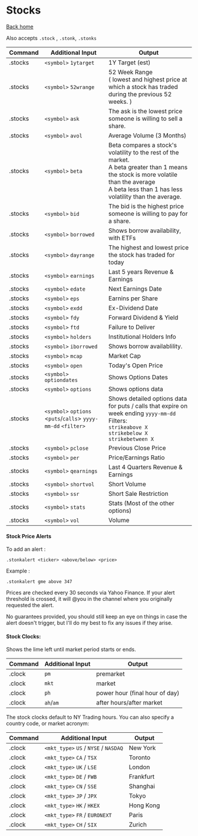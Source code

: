 # Stocks

[Back home](../index.md)

Also accepts `.stock` , `.stonk`, `.stonks`

| Command | Additional Input     | Output |
|---------|----------------------|--------|
| .stocks | `<symbol>` `1ytarget` 	| 1Y Target (est) |
| .stocks | `<symbol>` `52wrange`		| 52 Week Range<br>( lowest and highest price at which a stock has traded during the previous 52 weeks. ) |
| .stocks | `<symbol>` `ask`			| The ask is the lowest price someone is willing to sell a share.  |
| .stocks | `<symbol>` `avol`			| Average Volume (3 Months) |
| .stocks | `<symbol>` `beta`			| Beta compares a stock's volatility to the rest of the market. <br>A beta greater than 1 means the stock is more volatile than the average <br>A beta less than 1 has less volatility than the average. |
| .stocks | `<symbol>` `bid`			| The bid is the highest price someone is willing to pay for a share. |
| .stocks | `<symbol>` `borrowed`		| Shows borrow availability, with ETFs |
| .stocks | `<symbol>` `dayrange`		| The highest and lowest price the stock has traded for today |
| .stocks | `<symbol>` `earnings`		| Last 5 years Revenue & Earnings |
| .stocks | `<symbol>` `edate`		| Next Earnings Date |
| .stocks | `<symbol>` `eps`			| Earnins per Share |
| .stocks | `<symbol>` `exdd`			| Ex-Dividend Date |
| .stocks | `<symbol>` `fdy`			| Forward Dividend & Yield |
| .stocks | `<symbol>` `ftd`			| Failure to Deliver |
| .stocks | `<symbol>` `holders`		| Institutional Holders Info |
| .stocks | `<symbol>` `iborrowed`	| Shows borrow availablility. |
| .stocks | `<symbol>` `mcap`			| Market Cap |
| .stocks | `<symbol>` `open`			| Today's Open Price |
| .stocks | `<symbol>` `optiondates`	| Shows Options Dates |
| .stocks | `<symbol>` `options`		| Shows options data |
| .stocks | `<symbol>` `options`	<`puts`/`calls`> `yyyy-mm-dd` `<filter>`	| Shows detailed options data for puts / calls that expire on week ending `yyyy-mm-dd`<br>Filters:<br>`strikeabove X`<br>`strikebelow X`<br>`strikebetween X`|
| .stocks | `<symbol>` `pclose`		| Previous Close Price |
| .stocks | `<symbol>` `per`			| Price/Earnings Ratio |
| .stocks | `<symbol>` `qearnings`	| Last 4 Quarters Revenue & Earnings |
| .stocks | `<symbol>` `shortvol`		| Short Volume |
| .stocks | `<symbol>` `ssr`			| Short Sale Restriction |
| .stocks | `<symbol>` `stats`		| Stats (Most of the other options) |
| .stocks | `<symbol>` `vol`			| Volume |

#### Stock Price Alerts

To add an alert :

`.stonkalert <ticker> <above/below> <price>`

Example :

`.stonkalert gme above 347`

Prices are checked every 30 seconds via Yahoo Finance. If your alert threshold is crossed, it will @you in the channel where you originally requested the alert. 

No guarantees provided, you should still keep an eye on things in case the alert doesn't trigger, but I'll do my best to fix any issues if they arise. 

#### Stock Clocks:

Shows the lime left until market period starts or ends.

| Command | Additional Input     | Output |
|---------|----------------------|--------|
| .clock  | `pm`                   | premarket  |
| .clock  | `mkt`                  | market  |
| .clock  | `ph`                  | power hour (final hour of day)  |
| .clock  | `ah`/`am`                  | after hours/after market  |

The stock clocks default to NY Trading hours. You can also specify a country code, or market acronym:

| Command | Additional Input     | Output |
|---------|----------------------|--------| 
| .clock  | `<mkt_type>` `US` / `NYSE` / `NASDAQ` | New York |
| .clock  | `<mkt_type>` `CA` / `TSX`           | Toronto |
| .clock  | `<mkt_type>` `UK` / `LSE`           | London |
| .clock  | `<mkt_type>` `DE` / `FWB`           | Frankfurt |
| .clock  | `<mkt_type>` `CN` / `SSE`           | Shanghai |
| .clock  | `<mkt_type>` `JP` / `JPX`           | Tokyo |
| .clock  | `<mkt_type>` `HK` / `HKEX`          | Hong Kong |
| .clock  | `<mkt_type>` `FR` / `EURONEXT`      | Paris | 
| .clock  | `<mkt_type>` `CH` / `SIX`           | Zurich |
